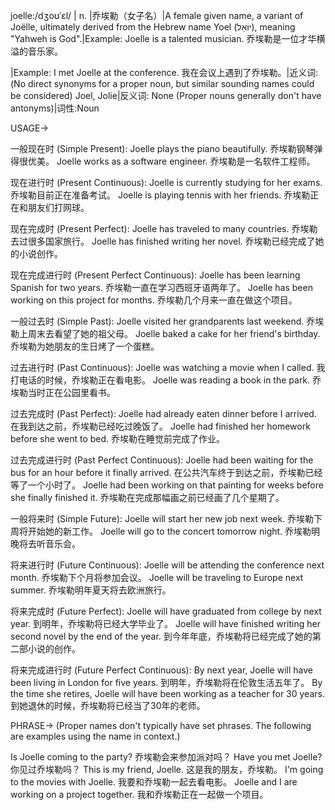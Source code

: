 joelle:/dʒoʊˈɛl/ | n. |乔埃勒（女子名）|A female given name, a variant of Joëlle, ultimately derived from the Hebrew name Yoel (יוֹאֵל), meaning "Yahweh is God".|Example: Joelle is a talented musician. 乔埃勒是一位才华横溢的音乐家。

|Example: I met Joelle at the conference. 我在会议上遇到了乔埃勒。|近义词: (No direct synonyms for a proper noun, but similar sounding names could be considered) Joel, Jolie|反义词: None (Proper nouns generally don't have antonyms)|词性:Noun


USAGE->

一般现在时 (Simple Present):
Joelle plays the piano beautifully. 乔埃勒钢琴弹得很优美。
Joelle works as a software engineer. 乔埃勒是一名软件工程师。

现在进行时 (Present Continuous):
Joelle is currently studying for her exams. 乔埃勒目前正在准备考试。
Joelle is playing tennis with her friends. 乔埃勒正在和朋友们打网球。

现在完成时 (Present Perfect):
Joelle has traveled to many countries. 乔埃勒去过很多国家旅行。
Joelle has finished writing her novel. 乔埃勒已经完成了她的小说创作。

现在完成进行时 (Present Perfect Continuous):
Joelle has been learning Spanish for two years. 乔埃勒一直在学习西班牙语两年了。
Joelle has been working on this project for months. 乔埃勒几个月来一直在做这个项目。

一般过去时 (Simple Past):
Joelle visited her grandparents last weekend. 乔埃勒上周末去看望了她的祖父母。
Joelle baked a cake for her friend's birthday. 乔埃勒为她朋友的生日烤了一个蛋糕。

过去进行时 (Past Continuous):
Joelle was watching a movie when I called. 我打电话的时候，乔埃勒正在看电影。
Joelle was reading a book in the park. 乔埃勒当时正在公园里看书。

过去完成时 (Past Perfect):
Joelle had already eaten dinner before I arrived. 在我到达之前，乔埃勒已经吃过晚饭了。
Joelle had finished her homework before she went to bed. 乔埃勒在睡觉前完成了作业。

过去完成进行时 (Past Perfect Continuous):
Joelle had been waiting for the bus for an hour before it finally arrived. 在公共汽车终于到达之前，乔埃勒已经等了一个小时了。
Joelle had been working on that painting for weeks before she finally finished it. 乔埃勒在完成那幅画之前已经画了几个星期了。


一般将来时 (Simple Future):
Joelle will start her new job next week. 乔埃勒下周将开始她的新工作。
Joelle will go to the concert tomorrow night. 乔埃勒明晚将去听音乐会。


将来进行时 (Future Continuous):
Joelle will be attending the conference next month. 乔埃勒下个月将参加会议。
Joelle will be traveling to Europe next summer. 乔埃勒明年夏天将去欧洲旅行。


将来完成时 (Future Perfect):
Joelle will have graduated from college by next year. 到明年，乔埃勒将已经大学毕业了。
Joelle will have finished writing her second novel by the end of the year. 到今年年底，乔埃勒将已经完成了她的第二部小说的创作。


将来完成进行时 (Future Perfect Continuous):
By next year, Joelle will have been living in London for five years. 到明年，乔埃勒将在伦敦生活五年了。
By the time she retires, Joelle will have been working as a teacher for 30 years. 到她退休的时候，乔埃勒将已经当了30年的老师。



PHRASE->
(Proper names don't typically have set phrases.  The following are examples using the name in context.)

Is Joelle coming to the party?  乔埃勒会来参加派对吗？
Have you met Joelle? 你见过乔埃勒吗？
This is my friend, Joelle. 这是我的朋友，乔埃勒。
I'm going to the movies with Joelle. 我要和乔埃勒一起去看电影。
Joelle and I are working on a project together. 我和乔埃勒正在一起做一个项目。 
